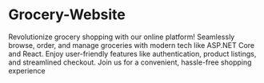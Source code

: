 # Grocery-Website
Revolutionize grocery shopping with our online platform! Seamlessly browse, order, and manage groceries with modern tech like ASP.NET Core and React. Enjoy user-friendly features like authentication, product listings, and streamlined checkout. Join us for a convenient, hassle-free shopping experience
